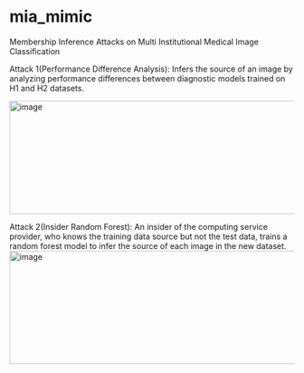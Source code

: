 # mia_mimic
Membership Inference Attacks on Multi Institutional Medical Image Classification

Attack 1(Performance Difference Analysis): Infers the source of an image by analyzing performance differences between diagnostic models trained on H1 and H2 datasets.

<img width="600" height="200" alt="image" src="https://github.com/user-attachments/assets/e0287b89-b40f-4010-bc67-630b001b9d11" />

Attack 2(Insider Random Forest): An insider of the computing service provider, who knows the training data source but not the test data, trains a random forest model to infer the source of each image in the new dataset.
<img width="600" height="200" alt="image" src="https://github.com/user-attachments/assets/62e50ddb-61ab-41a2-b930-53b613817b4b" />


